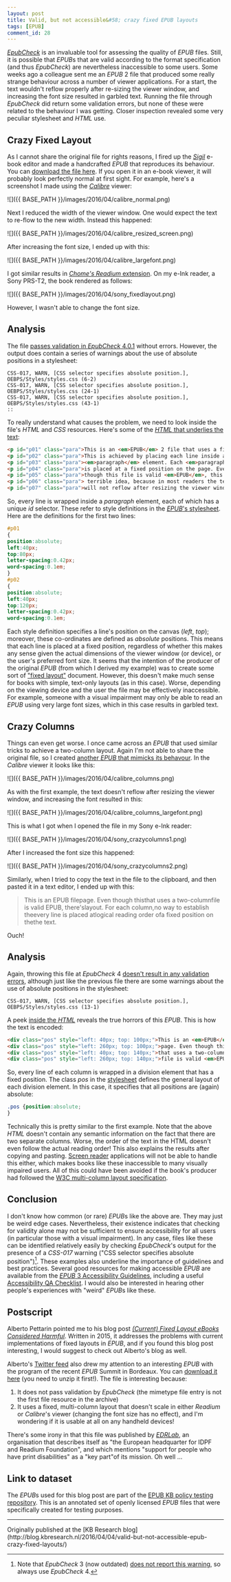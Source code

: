 ```yaml
---
layout: post
title: Valid, but not accessible&#58; crazy fixed EPUB layouts
tags: [EPUB]
comment_id: 28
---
```


[*EpubCheck*](https://github.com/IDPF/epubcheck) is an invaluable tool for assessing the quality of *EPUB* files. Still, it is possible that *EPUB*s that are valid according to the format specification (and thus *EpubCheck*) are nevertheless inaccessible to some users. Some weeks ago a colleague sent me an *EPUB* 2 file that produced some really strange behaviour across a number of viewer applications. For a start, the text wouldn't reflow properly after re-sizing the viewer window, and increasing the font size resulted in garbled text. Running the file through *EpubCheck* did return some validation errors, but none of these were related to the behaviour I was getting. Closer inspection revealed some very peculiar stylesheet and *HTML* use.

<!-- more -->

## Crazy Fixed Layout

As I cannot share the original file for rights reasons, I fired up the [*Sigil*](https://sigil-ebook.com/) e-book editor and made a handcrafted *EPUB* that reproduces its behaviour. You can [download the file here](https://github.com/KBNLresearch/epubPolicyTests/blob/master/build/epub20_crazy_fixed_layout.epub?raw=true). If you open it in an e-book viewer, it will probably look perfectly normal at first sight. For example, here's a screenshot I made using the [*Calibre*](https://calibre-ebook.com/) viewer:

![]({{ BASE_PATH }}/images/2016/04/calibre_normal.png)

Next I reduced the width of the viewer window. One would expect the text to re-flow to the new width. Instead this happened:  

![]({{ BASE_PATH }}/images/2016/04/calibre_resized_screen.png)

After increasing the font size, I ended up with this:   

![]({{ BASE_PATH }}/images/2016/04/calibre_largefont.png)

I got similar results in [*Chome's Readium* extension](https://chrome.google.com/webstore/detail/readium/fepbnnnkkadjhjahcafoaglimekefifl). On my e-Ink reader, a Sony PRS-T2, the book rendered as follows:

![]({{ BASE_PATH }}/images/2016/04/sony_fixedlayout.png)

However, I wasn't able to change the font size.

## Analysis

The file [passes validation in *EpubCheck* 4.0.1](https://github.com/KBNLresearch/epubPolicyTests/blob/master/epubcheckout/4.0.1/epub20_crazy_fixed_layout.xml) without errors. However, the output does contain a series of warnings about the use of absolute positions in a stylesheet:

```data
CSS-017, WARN, [CSS selector specifies absolute position.], OEBPS/Styles/styles.css (6-2)
CSS-017, WARN, [CSS selector specifies absolute position.], OEBPS/Styles/styles.css (24-1)
CSS-017, WARN, [CSS selector specifies absolute position.], OEBPS/Styles/styles.css (43-1)
::
```

To really understand what causes the problem, we need to look inside the file's *HTML* and *CSS* resources. Here's some of the [*HTML* that underlies the text](https://github.com/KBNLresearch/epubPolicyTests/blob/master/content/epub20_crazy_fixed_layout/OEBPS/Text/Section0001.xhtml):

```html
<p id="p01" class="para">This is an <em>EPUB</em> 2 file that uses a fixed layout.</p>
<p id="p02" class="para">This is achieved by placing each line inside a</p>
<p id="p03" class="para"><em>paragraph</em> element. Each <em>paragraph</em> element</p>
<p id="p04" class="para">is placed at a fixed position on the page. Even</p>
<p id="p05" class="para">though this file is valid <em>EPUB</em>, this is a pretty</p>
<p id="p06" class="para"> terrible idea, because in most readers the text</p>
<p id="p07" class="para">will not reflow after resizing the viewer window.</p>
```

So, every line is wrapped inside a *paragraph* element, each of which has a unique *id* selector. These refer to style definitions in the [*EPUB*'s stylesheet](https://github.com/KBNLresearch/epubPolicyTests/blob/master/content/epub20_crazy_fixed_layout/OEBPS/Styles/styles.css). Here are the definitions for the first two lines:

```css
#p01
{
position:absolute;
left:40px;
top:80px;
letter-spacing:0.42px;
word-spacing:0.1em;
}
#p02
{
position:absolute;
left:40px;
top:120px;
letter-spacing:0.42px;
word-spacing:0.1em;
```

Each style definition specifies a line's position on the canvas (*left*, *top*); moreover, these co-ordinates are defined as *absolute* positions. This means that each line is placed at a fixed position, regardless of whether this makes any sense given the actual dimensions of the viewer window (or device), or the user's preferred font size. It seems that the intention of the producer of the original *EPUB* (from which I derived my example) was to create some sort of ["fixed layout"](http://www.idpf.org/epub/fxl/) document. However, this doesn't make much sense for books with simple, text-only layouts (as in this case). Worse, depending on the viewing device and the user the file may be effectively inaccessible. For example, someone with a visual impairment may only be able to read an *EPUB* using very large font sizes, which in this case results in garbled text. 

## Crazy Columns

Things can even get worse. I once came across an *EPUB* that used similar tricks to achieve a two-column layout. Again I'm not able to share the original file, so I created [another *EPUB* that mimicks its behavour](https://github.com/KBNLresearch/epubPolicyTests/blob/master/build/epub20_crazy_columns.epub?raw=true). In the *Calibre* viewer it looks like this:

![]({{ BASE_PATH }}/images/2016/04/calibre_columns.png)

As with the first example, the text doesn't reflow after resizing the viewer window, and increasing the font resulted in this:

![]({{ BASE_PATH }}/images/2016/04/calibre_columns_largefont.png)

This is what I got when I opened the file in my Sony e-Ink reader:

![]({{ BASE_PATH }}/images/2016/04/sony_crazycolumns1.png)

After I increased the font size this happened:

![]({{ BASE_PATH }}/images/2016/04/sony_crazycolumns2.png)

Similarly, when I tried to copy the text in the file to the clipboard, and then pasted it in a text editor, I ended up with this:

> This is an EPUB filepage. Even though thisthat uses a two-columnfile is valid EPUB, there'slayout. For each column,no way to establish theevery line is placed atlogical reading order ofa fixed position on thethe text.

Ouch!

## Analysis

Again, throwing this file at *EpubCheck* 4 [doesn't result in any validation errors](https://github.com/KBNLresearch/epubPolicyTests/blob/master/epubcheckout/4.0.1/epub20_crazy_columns.xml), although just like the previous file there are some warnings about the use of absolute positions in the stylesheet:

```data
CSS-017, WARN, [CSS selector specifies absolute position.], OEBPS/Styles/styles.css (13-1)
```
A peek [inside the *HTML*](https://github.com/KBNLresearch/epubPolicyTests/blob/master/content/epub20_crazy_columns/OEBPS/Text/Section0001.xhtml) reveals the true horrors of this *EPUB*. This is how the text is encoded:

```html
<div class="pos" style="left: 40px; top: 100px;">This is an <em>EPUB</em> file<div>
<div class="pos" style="left: 260px; top: 100px;">page. Even though this</div>
<div class="pos" style="left: 40px; top: 140px;">that uses a two-column</div>
<div class="pos" style="left: 260px; top: 140px;">file is valid <em>EPUB</em>, there's</div>
```

So, every line of each column is wrapped in a division element that has a fixed position. The class *pos* in the [stylesheet](https://github.com/KBNLresearch/epubPolicyTests/blob/master/content/epub20_crazy_columns/OEBPS/Styles/styles.css) defines the general layout of each division element. In this case, it specifies that all positions are (again) absolute:

```css
.pos {position:absolute;
}
```
    
Technically this is pretty similar to the first example. Note that the above *HTML* doesn't contain any semantic information on the fact that there are two separate columns. Worse, the order of the text in the HTML doesn't even follow the actual reading order! This also explains the results after copying and pasting. [Screen reader](https://en.wikipedia.org/wiki/Screen_reader) applications will not be able to handle this either, which makes books like these inaccessible to many visually impaired users. All of this could have been avoided if the book's producer had followed the [W3C multi-column layout specification](https://www.w3.org/TR/css3-multicol/).

## Conclusion

I don't know how common (or rare) *EPUB*s like the above are. They may just be weird edge cases. Nevertheless, their existence indicates that checking for validity alone may not be sufficient to ensure accessibility for all users (in particular those with a visual impairment). In any case, files like these can be identified relatively easily by checking *EpubCheck*'s output for the presence of a *CSS-017* warning ("CSS selector specifies absolute position")[^1]. These examples also underline the importance of guidelines and best practices. Several good resources for making accessible *EPUB* are available from the [*EPUB* 3 Accessibility Guidelines](http://www.idpf.org/accessibility/guidelines/), including a useful [Accessibility QA Checklist](http://www.idpf.org/accessibility/guidelines/content/qa/qa-checklist.php). I would also be interested in hearing other people's experiences with "weird" *EPUB*s like these.

## Postscript

Alberto Pettarin pointed me to his blog post [*(Current) Fixed Layout eBooks Considered Harmful*](http://www.albertopettarin.it/blog/2015/02/21/current-fixed-layout-ebooks-considered-harmful.html). Written in 2015, it addresses the problems with current implementations of fixed layouts in *EPUB*, and if you found this blog post interesting, I would suggest to check out Alberto's blog as well. 
 
Alberto's [Twitter feed](https://twitter.com/acutebit/status/718031931221360640) also drew my attention to an interesting *EPUB* with the program of the recent *EPUB* Summit in Bordeaux. You can [download it here](http://edrlab.org/edrlab/wp-content/uploads/2016/04/EDRLabprogram_EN_HD_final.epub_.zip) (you need to unzip it first!). The file is interesting because:

1. It does not pass validation by *EpubCheck* (the mimetype file entry is not the first file resource in the archive)
2. It uses a fixed, multi-column layout that doesn't scale in either *Readium* or *Calibre*'s viewer (changing the font size has no effect), and I'm wondering if it is usable at all on any handheld devices!

There's some irony in that this file was published by [*EDRLab*](http://edrlab.org/edrlab/), an organisation that describes itself as "the European headquarter for IDPF and Readium Foundation", and which mentions "support for people who have print disabilities" as a "key part"of its mission. Oh well ...

## Link to dataset

The *EPUB*s used for this blog post are part of the [EPUB KB policy testing repository](https://github.com/KBNLresearch/epubPolicyTests). This is an annotated set of openly licensed *EPUB* files that were specifically created for testing purposes.

[^1]: Note that *EpubCheck* 3 (now outdated) [does not report this warning](https://github.com/KBNLresearch/epubPolicyTests/blob/master/epubcheckout/3.0.1/epub20_crazy_columns.xml), so always use *EpubCheck* 4.
<hr>
Originally published at the [KB Research blog](http://blog.kbresearch.nl/2016/04/04/valid-but-not-accessible-epub-crazy-fixed-layouts/)
